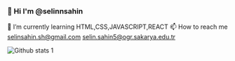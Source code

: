 ### 👋 Hi I'm @selinnsahin
🌱 I’m currently learning HTML,CSS,JAVASCRIPT,REACT
📫 How to reach me 
selinsahin.sh@gmail.com
selin.sahin5@ogr.sakarya.edu.tr

![Github stats 1](https://github-readme-stats.vercel.app/api?username=selinnsahin&show_icons=true&theme=gradient)


<!--
**selinsahinn/selinsahinn** is a ✨ _special_ ✨ repository because its `README.md` (this file) appears on your GitHub profile.

Here are some ideas to get you started:


